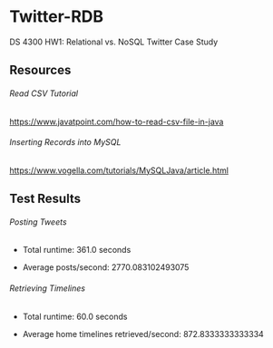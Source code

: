 # Twitter-RDB
DS 4300 HW1: Relational vs. NoSQL Twitter Case Study

## Resources

###### Read CSV Tutorial 
https://www.javatpoint.com/how-to-read-csv-file-in-java

###### Inserting Records into MySQL 
https://www.vogella.com/tutorials/MySQLJava/article.html


## Test Results

###### Posting Tweets

[comment]: <> (Starting performance test...)

[comment]: <> (Start time: 2022/01/30 21:06:57)

[comment]: <> (End time: 2022/01/30 21:12:58)
 - Total runtime: 361.0 seconds

 - Average posts/second: 2770.083102493075

###### Retrieving Timelines

[comment]: <> (Starting performance test...)

[comment]: <> (Start time: 2022/01/30 21:16:25)

[comment]: <> (End time: 2022/01/30 21:17:25)
 - Total runtime: 60.0 seconds

 - Average home timelines retrieved/second: 872.8333333333334